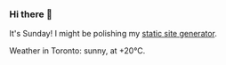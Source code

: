 ### Hi there :wave:

It's Sunday! I might be polishing my [static site generator](https://github.com/bewuethr/pandoc-bash-blog).

Weather in Toronto: sunny, at +20°C.
